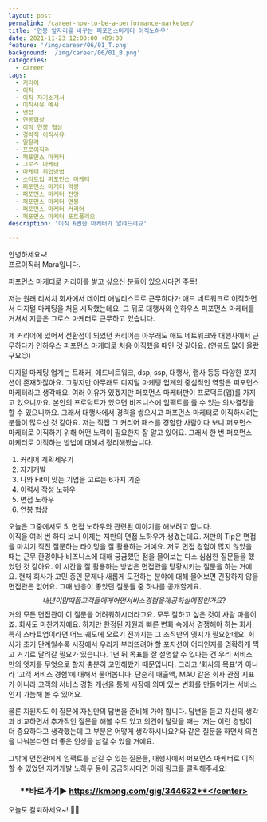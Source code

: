 ```yaml
---
layout: post
permalink: /career-how-to-be-a-performance-marketer/
title: '연봉 앞자리를 바꾸는 퍼포먼스마케터 이직노하우'
date: 2021-11-23 12:00:00 +09:00
feature: '/img/career/06/01_T.png'
background: '/img/career/06/01_B.png'
categories:
  - career
tags:
  - 커리어
  - 이직
  - 이직 자기소개서
  - 이직사유 예시
  - 면접
  - 연봉협상
  - 이직 연봉 협상
  - 경력직 이직사유
  - 일잘러
  - 프로이직러
  - 퍼포먼스 마케터
  - 그로스 마케터
  - 마케터 취업방법
  - 스타트업 퍼포먼스 마케터
  - 퍼포먼스 마케터 역량
  - 퍼포먼스 마케터 전망
  - 퍼포먼스 마케터 연봉
  - 퍼포먼스 마케터 커리어
  - 퍼포먼스 마케터 포트폴리오
description: '이직 6번한 마케터가 알려드려요'

---
```


안녕하세요~!<br>프로이직러 Mara입니다.

퍼포먼스 마케터로 커리어를 쌓고 싶으신 분들이 있으시다면 주목!

저는 원래 리서치 회사에서 데이터 애널리스트로 근무하다가 애드 네트워크로 이직하면서 디지털 마케팅을 처음 시작했는데요. 그 뒤로 대행사와 인하우스 퍼포먼스 마케터를 거쳐서 지금은 그로스 마케터로 근무하고 있습니다. 

제 커리어에 있어서 전환점이 되었던 커리어는 아무래도 애드 네트워크와 대행사에서 근무하다가 인하우스 퍼포먼스 마케터로 처음 이직했을 때인 것 같아요. (연봉도 많이 올랐구요😉)

디지털 마케팅 업계는 트래커, 애드네트워크, dsp, ssp, 대행사, 랩사 등등 다양한 포지션이 존재하잖아요. 그렇지만 아무래도 디지털 마케팅 업계의 중심적인 역할은 퍼포먼스 마케터라고 생각해요. 여러 이유가 있겠지만 퍼포먼스 마케터만이 프로덕트(앱)를 가지고 있으니까요. 본인의 프로덕트가 있으면 비즈니스에 임팩트를 줄 수 있는 의사결정을 할 수 있으니까요. 그래서 대행사에서 경력을 쌓으시고 퍼포먼스 마케터로 이직하시려는 분들이 많으신 것 같아요. 저는 직접 그 커리어 패스를 경험한 사람이다 보니 퍼포먼스 마케터로 이직하기 위해 어떤 노력이 필요한지 잘 알고 있어요. 그래서 한 번 퍼포먼스 마케터로 이직하는 방법에 대해서 정리해봤습니다.

1. 커리어 계획세우기
2. 자기개발
3. 나와 Fit이 맞는 기업을 고르는 6가지 기준
4. 이력서 작성 노하우
5. 면접 노하우
6. 연봉 협상

오늘은 그중에서도 5. 면접 노하우와 관련된 이야기를 해보려고 합니다.<br>
이직을 여러 번 하다 보니 이제는 저만의 면접 노하우가 생겼는데요. 저만의 Tip은 면접을 마치기 직전 질문하는 타이밍을 잘 활용하는 거예요. 저도 면접 경험이 많지 않았을 때는 근무 환경이나 비즈니스에 대해 궁금했던 점을 물어보는 다소 심심한 질문들을 했었던 것 같아요. 이 시간을 잘 활용하는 방법은 면접관을 당황시키는 질문을 하는 거에요. 현재 회사가 고민 중인 문제나 새롭게 도전하는 분야에 대해 물어보면 긴장하지 않을 면접관은 없어요. 그때 반응이 좋았던 질문들 중 하나를 공개할게요.
$$
내년 이 맘 때쯤 고객들에게 어떤 서비스 경험을 제공하실 예정인가요?
$$
거의 모든 면접관이 이 질문을 어려워하시더라고요. 모두 잘하고 싶은 것이 사람 마음이죠. 회사도 마찬가지예요. 하지만 한정된 자원과 빠른 변화 속에서 경쟁해야 하는 회사, 특히 스타트업이라면 어느 궤도에 오르기 전까지는 그 조직만의 엣지가 필요한데요. 회사가 초기 단계일수록 시장에서 우리가 부러뜨려야 할 포지션이 어디인지를 명확하게 찍고 거기로 달려갈 필요가 있습니다. 1년 뒤 목표를 잘 설명할 수 있다는 건 우리 서비스 만의 엣지를 무엇으로 할지 충분히 고민해봤기 때문입니다. 그리고 ‘회사의 목표’가 아니라 ‘고객 서비스 경험’에 대해서 물어봅니다. 단순히 매출액, MAU 같은 회사 관점 지표가 아니라 고객의 서비스 경험 개선을 통해 시장에 의미 있는 변화를 만들어가는 서비스인지 가늠해 볼 수 있어요.

물론 지원자도 이 질문에 자신만의 답변을 준비해 가야 합니다. 답변을 듣고 자신의 생각과 비교하면서 추가적인 질문을 해볼 수도 있고 의견이 달랐을 때는 ‘저는 이런 경험이 더 중요하다고 생각했는데 그 부분은 어떻게 생각하시나요?’와 같은 질문을 하면서 의견을 나눠본다면 더 좋은 인상을 남길 수 있을 거예요.

그밖에 면접관에게 임팩트를 남길 수 있는 질문들, 대행사에서 퍼포먼스 마케터로 이직할 수 있었던 자기개발 노하우 등이 궁금하시다면 아래 링크를 클릭해주세요!

### <center>**바로가기▶ https://kmong.com/gig/344632**</center>

오늘도 칼퇴하세요~! 🙋‍♀️  